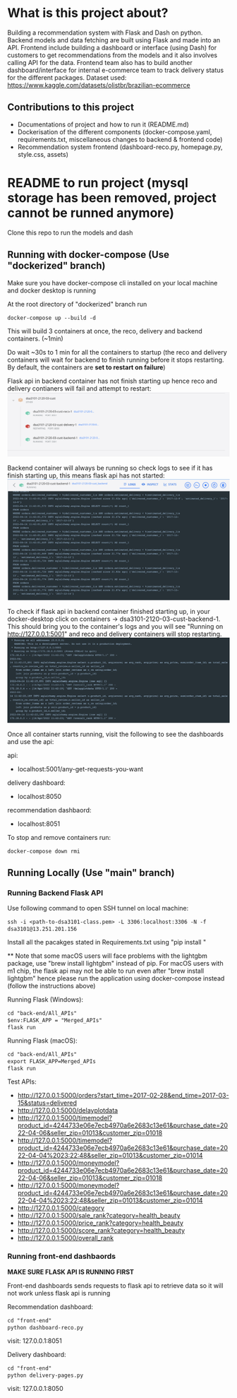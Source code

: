 # What is this project about?
Building a recommendation system with Flask and Dash on python. Backend models and data fetching are built using Flask and made into an API. Frontend include building a dashboard or interface (using Dash) for customers to get recommendations from the models and it also involves calling API for the data. Frontend team also has to build another dashboard/interface for internal e-commerce team to track delivery status for the different packages. Dataset used: https://www.kaggle.com/datasets/olistbr/brazilian-ecommerce

## Contributions to this project
- Documentations of project and how to run it (README.md)
- Dockerisation of the different components (docker-compose.yaml, requirements.txt, miscellaneous changes to backend & frontend code)
- Recommendation system frontend (dashboard-reco.py, homepage.py, style.css, assets)

# README to run project (mysql storage has been removed, project cannot be runned anymore)
Clone this repo to run the models and dash

## Running with docker-compose (Use "dockerized" branch)
Make sure you have docker-compose cli installed on your local machine and docker desktop is running

At the root directory of "dockerized" branch run
```
docker-compose up --build -d
```
This will build 3 containers at once, the reco, delivery and backend containers. (~1min)

Do wait ~30s to 1 min for all the containers to startup (the reco and delivery containers will wait for backend to finish running before it stops restarting. By default, the containers are **set to restart on failure**)

Flask api in backend container has not finish starting up hence reco and delivery contianers will fail and attempt to restart:
![](/assets/Screenshot%202022-04-14%20at%2019.41.52.png)

Backend container will always be running so check logs to see if it has finish starting up, this means flask api has not started:
![](/assets/Screenshot%202022-04-14%20at%2019.42.02.png)

To check if flask api in backend container finished starting up, in your docker-desktop click on containers -> dsa3101-2120-03-cust-backend-1. This should bring you to the container's logs and you will see "Running on http://127.0.0.1:5001" and reco and delivery containers will stop restarting.
![](/assets/Screenshot%202022-04-14%20at%2019.42.36.png)


Once all container starts running, visit the following to see the dashboards and use the api:

api:
- localhost:5001/any-get-requests-you-want

delivery dashboard:
- localhost:8050

recommendation dashbaord:
- localhost:8051

To stop and remove containers run:
```
docker-compose down rmi 
```

## Running Locally (Use "main" branch)
### Running Backend Flask API

 Use following command to open SSH tunnel on local machine:
```
ssh -i <path-to-dsa3101-class.pem> -L 3306:localhost:3306 -N -f dsa3101@13.251.201.156
```
Install all the pacakges stated in Requirements.txt using "pip install <package-name>"
 
** Note that some macOS users will face problems with the lightgbm package, use "brew install lightgbm" instead of pip. For macOS users with m1 chip, the flask api may not be able to run even after "brew install lightgbm" hence please run the application using docker-compose instead (follow the instructions above)

Running Flask (Windows):
```
cd "back-end/All_APIs"
$env:FLASK_APP = "Merged_APIs"
flask run
```

Running Flask (macOS):
```
cd "back-end/All_APIs"
export FLASK_APP=Merged_APIs
flask run
```

Test APIs:
- http://127.0.0.1:5000/orders?start_time=2017-02-28&end_time=2017-03-15&status=delivered
- http://127.0.0.1:5000/delayplotdata
- http://127.0.0.1:5000/timemodel?product_id=4244733e06e7ecb4970a6e2683c13e61&purchase_date=2022-04-06&seller_zip=01013&customer_zip=01018
- http://127.0.0.1:5000/timemodel?product_id=4244733e06e7ecb4970a6e2683c13e61&purchase_date=2022-04-04%2023:22:48&seller_zip=01013&customer_zip=01014
- http://127.0.0.1:5000/moneymodel?product_id=4244733e06e7ecb4970a6e2683c13e61&purchase_date=2022-04-06&seller_zip=01013&customer_zip=01018
- http://127.0.0.1:5000/moneymodel?product_id=4244733e06e7ecb4970a6e2683c13e61&purchase_date=2022-04-04%2023:22:48&seller_zip=01013&customer_zip=01014
- http://127.0.0.1:5000/category
- http://127.0.0.1:5000/sale_rank?category=health_beauty
- http://127.0.0.1:5000/price_rank?category=health_beauty
- http://127.0.0.1:5000/score_rank?category=health_beauty
- http://127.0.0.1:5000/overall_rank

### Running front-end dashbaords
**MAKE SURE FLASK API IS RUNNING FIRST**

Front-end dashboards sends requests to flask api to retrieve data so it will not work unless flask api is running

Recommendation dashboard:
```
cd "front-end"
python dashboard-reco.py
```
visit: 127.0.0.1:8051

Delivery dashboard:
```
cd "front-end"
python delivery-pages.py
```
visit: 127.0.0.1:8050


